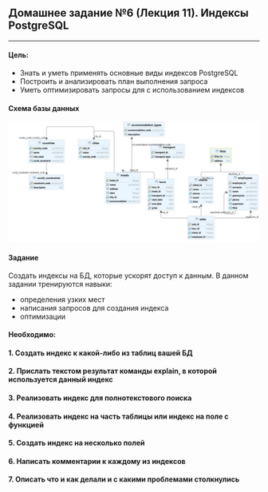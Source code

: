 ## Домашнее задание №6 (Лекция 11). Индексы PostgreSQL

-----------------------

#### Цель:
- Знать и уметь применять основные виды индексов PostgreSQL
- Построить и анализировать план выполнения запроса
- Уметь оптимизировать запросы для с использованием индексов

#### Схема базы данных
![Схема базы данных](img/schema_3.JPG)

#### Задание
Создать индексы на БД, которые ускорят доступ к данным.
В данном задании тренируются навыки:
- определения узких мест
- написания запросов для создания индекса
- оптимизации 

#### Необходимо:
#### 1. Создать индекс к какой-либо из таблиц вашей БД
#### 2. Прислать текстом результат команды explain, в которой используется данный индекс
#### 3. Реализовать индекс для полнотекстового поиска
#### 4. Реализовать индекс на часть таблицы или индекс на поле с функцией
#### 5. Создать индекс на несколько полей
#### 6. Написать комментарии к каждому из индексов
#### 7. Описать что и как делали и с какими проблемами столкнулись